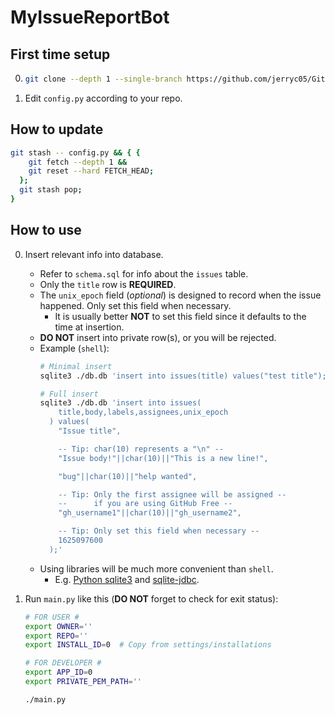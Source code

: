 # MyIssueReportBot

## First time setup

0.  ```sh
    git clone --depth 1 --single-branch https://github.com/jerryc05/GitHubIssueReportBot.git
    ```

0.  Edit `config.py` according to your repo.

## How to update

```sh
git stash -- config.py && { {
    git fetch --depth 1 &&
    git reset --hard FETCH_HEAD;
  };
  git stash pop;
}
```

## How to use

0.  Insert relevant info into database.
    - Refer to `schema.sql` for info about the `issues` table.
    - Only the `title` row is __REQUIRED__.
    - The `unix_epoch` field (_optional_) is designed to record when the issue happened. Only set this field when necessary.
      - It is usually better __NOT__ to set this field since it defaults to the time at insertion.
    - __DO NOT__ insert into private row(s), or you will be rejected.
    - Example (`shell`):
      ```sh
      # Minimal insert
      sqlite3 ./db.db 'insert into issues(title) values("test title");'

      # Full insert
      sqlite3 ./db.db 'insert into issues(
          title,body,labels,assignees,unix_epoch
        ) values(
          "Issue title",

          -- Tip: char(10) represents a "\n" --
          "Issue body!"||char(10)||"This is a new line!",

          "bug"||char(10)||"help wanted",

          -- Tip: Only the first assignee will be assigned --
          --      if you are using GitHub Free --
          "gh_username1"||char(10)||"gh_username2",

          -- Tip: Only set this field when necessary --
          1625097600
        );'
    - Using libraries will be much more convenient than `shell`.
      - E.g. [Python sqlite3](https://docs.python.org/3/library/sqlite3.html) and [sqlite-jdbc](https://github.com/xerial/sqlite-jdbc).

0.  Run `main.py` like this (__DO NOT__ forget to check for exit status):
    ```sh
    # FOR USER #
    export OWNER=''
    export REPO=''
    export INSTALL_ID=0  # Copy from settings/installations

    # FOR DEVELOPER #
    export APP_ID=0
    export PRIVATE_PEM_PATH=''

    ./main.py
    ```
